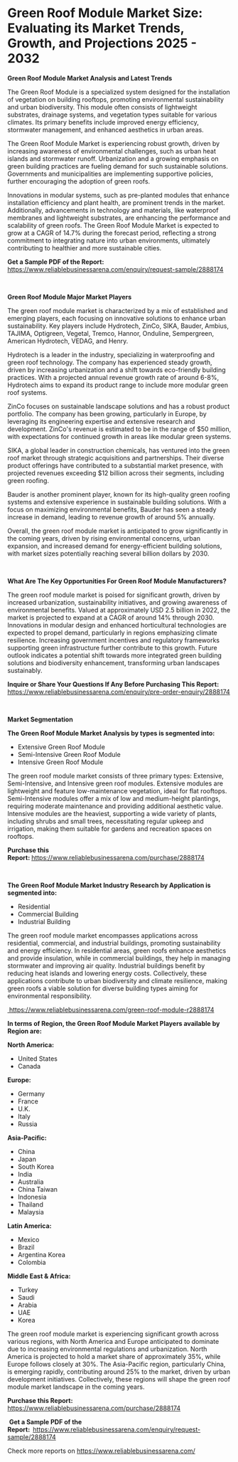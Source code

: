 <p><h1>Green Roof Module Market Size: Evaluating its Market Trends, Growth, and Projections 2025 - 2032</h1></p><p><strong>Green Roof Module Market Analysis and Latest Trends</strong></p>
<p><p>The Green Roof Module is a specialized system designed for the installation of vegetation on building rooftops, promoting environmental sustainability and urban biodiversity. This module often consists of lightweight substrates, drainage systems, and vegetation types suitable for various climates. Its primary benefits include improved energy efficiency, stormwater management, and enhanced aesthetics in urban areas.</p><p>The Green Roof Module Market is experiencing robust growth, driven by increasing awareness of environmental challenges, such as urban heat islands and stormwater runoff. Urbanization and a growing emphasis on green building practices are fueling demand for such sustainable solutions. Governments and municipalities are implementing supportive policies, further encouraging the adoption of green roofs. </p><p>Innovations in modular systems, such as pre-planted modules that enhance installation efficiency and plant health, are prominent trends in the market. Additionally, advancements in technology and materials, like waterproof membranes and lightweight substrates, are enhancing the performance and scalability of green roofs. The Green Roof Module Market is expected to grow at a CAGR of 14.7% during the forecast period, reflecting a strong commitment to integrating nature into urban environments, ultimately contributing to healthier and more sustainable cities.</p></p>
<p><strong>Get a Sample PDF of the Report:&nbsp;</strong> <a href="https://www.reliablebusinessarena.com/enquiry/request-sample/2888174?utm_campaign=2488&utm_medium=2&utm_source=Github&utm_content=ia&utm_term=14032025&utm_id=green-roof-module">https://www.reliablebusinessarena.com/enquiry/request-sample/2888174</a></p>
<p>&nbsp;</p>
<p><strong>Green Roof Module Major Market Players</strong></p>
<p><p>The green roof module market is characterized by a mix of established and emerging players, each focusing on innovative solutions to enhance urban sustainability. Key players include Hydrotech, ZinCo, SIKA, Bauder, Ambius, TAJIMA, Optigreen, Vegetal, Tremco, Hannor, Onduline, Sempergreen, American Hydrotech, VEDAG, and Henry.</p><p>Hydrotech is a leader in the industry, specializing in waterproofing and green roof technology. The company has experienced steady growth, driven by increasing urbanization and a shift towards eco-friendly building practices. With a projected annual revenue growth rate of around 6-8%, Hydrotech aims to expand its product range to include more modular green roof systems.</p><p>ZinCo focuses on sustainable landscape solutions and has a robust product portfolio. The company has been growing, particularly in Europe, by leveraging its engineering expertise and extensive research and development. ZinCo's revenue is estimated to be in the range of $50 million, with expectations for continued growth in areas like modular green systems.</p><p>SIKA, a global leader in construction chemicals, has ventured into the green roof market through strategic acquisitions and partnerships. Their diverse product offerings have contributed to a substantial market presence, with projected revenues exceeding $12 billion across their segments, including green roofing.</p><p>Bauder is another prominent player, known for its high-quality green roofing systems and extensive experience in sustainable building solutions. With a focus on maximizing environmental benefits, Bauder has seen a steady increase in demand, leading to revenue growth of around 5% annually.</p><p>Overall, the green roof module market is anticipated to grow significantly in the coming years, driven by rising environmental concerns, urban expansion, and increased demand for energy-efficient building solutions, with market sizes potentially reaching several billion dollars by 2030.</p></p>
<p>&nbsp;</p>
<p><strong>What Are The Key Opportunities For Green Roof Module Manufacturers?</strong></p>
<p><p>The green roof module market is poised for significant growth, driven by increased urbanization, sustainability initiatives, and growing awareness of environmental benefits. Valued at approximately USD 2.5 billion in 2022, the market is projected to expand at a CAGR of around 14% through 2030. Innovations in modular design and enhanced horticultural technologies are expected to propel demand, particularly in regions emphasizing climate resilience. Increasing government incentives and regulatory frameworks supporting green infrastructure further contribute to this growth. Future outlook indicates a potential shift towards more integrated green building solutions and biodiversity enhancement, transforming urban landscapes sustainably.</p></p>
<p><strong>Inquire or Share Your Questions If Any Before Purchasing This Report:</strong> <a href="https://www.reliablebusinessarena.com/enquiry/pre-order-enquiry/2888174?utm_campaign=2488&utm_medium=2&utm_source=Github&utm_content=ia&utm_term=14032025&utm_id=green-roof-module">https://www.reliablebusinessarena.com/enquiry/pre-order-enquiry/2888174</a></p>
<p>&nbsp;</p>
<p><strong>Market Segmentation</strong></p>
<p><strong>The Green Roof Module Market Analysis by types is segmented into:</strong></p>
<p><ul><li>Extensive Green Roof Module</li><li>Semi-Intensive Green Roof Module</li><li>Intensive Green Roof Module</li></ul></p>
<p><p>The green roof module market consists of three primary types: Extensive, Semi-Intensive, and Intensive green roof modules. Extensive modules are lightweight and feature low-maintenance vegetation, ideal for flat rooftops. Semi-Intensive modules offer a mix of low and medium-height plantings, requiring moderate maintenance and providing additional aesthetic value. Intensive modules are the heaviest, supporting a wide variety of plants, including shrubs and small trees, necessitating regular upkeep and irrigation, making them suitable for gardens and recreation spaces on rooftops.</p></p>
<p><strong>Purchase this Report:&nbsp;</strong><a href="https://www.reliablebusinessarena.com/purchase/2888174?utm_campaign=2488&utm_medium=2&utm_source=Github&utm_content=ia&utm_term=14032025&utm_id=green-roof-module">https://www.reliablebusinessarena.com/purchase/2888174</a></p>
<p>&nbsp;</p>
<p><strong>The Green Roof Module Market Industry Research by Application is segmented into:</strong></p>
<p><ul><li>Residential</li><li>Commercial Building</li><li>Industrial Building</li></ul></p>
<p><p>The green roof module market encompasses applications across residential, commercial, and industrial buildings, promoting sustainability and energy efficiency. In residential areas, green roofs enhance aesthetics and provide insulation, while in commercial buildings, they help in managing stormwater and improving air quality. Industrial buildings benefit by reducing heat islands and lowering energy costs. Collectively, these applications contribute to urban biodiversity and climate resilience, making green roofs a viable solution for diverse building types aiming for environmental responsibility.</p></p>
<p><a href="https://www.reliablebusinessarena.com/green-roof-module-r2888174?utm_campaign=2488&utm_medium=2&utm_source=Github&utm_content=ia&utm_term=14032025&utm_id=green-roof-module">&nbsp;https://www.reliablebusinessarena.com/green-roof-module-r2888174</a></p>
<p><strong>In terms of Region, the Green Roof Module Market Players available by Region are:</strong></p>
<p>
    <p> <strong> North America: </strong>
        <ul>
            <li>United States</li>
            <li>Canada</li>
        </ul>
        </p> 
    <p> <strong> Europe: </strong>
        <ul>
            <li>Germany</li>
            <li>France</li>
            <li>U.K.</li>
            <li>Italy</li>
            <li>Russia</li>
        </ul>
        </p> 
    <p> <strong> Asia-Pacific: </strong>
        <ul>
            <li>China</li>
            <li>Japan</li>
            <li>South Korea</li>
            <li>India</li>
            <li>Australia</li>
            <li>China Taiwan</li>
            <li>Indonesia</li>
            <li>Thailand</li>
            <li>Malaysia</li>
        </ul>
        </p> 
    <p> <strong> Latin America: </strong>
        <ul>
            <li>Mexico</li>
            <li>Brazil</li>
            <li>Argentina Korea</li>
            <li>Colombia</li>
        </ul>
        </p> 
    <p> <strong> Middle East & Africa: </strong>
        <ul>
            <li>Turkey</li>
            <li>Saudi</li>
            <li>Arabia</li>
            <li>UAE</li>
            <li>Korea</li>
        </ul>
    </p>
    </p>
<p><p>The green roof module market is experiencing significant growth across various regions, with North America and Europe anticipated to dominate due to increasing environmental regulations and urbanization. North America is projected to hold a market share of approximately 35%, while Europe follows closely at 30%. The Asia-Pacific region, particularly China, is emerging rapidly, contributing around 25% to the market, driven by urban development initiatives. Collectively, these regions will shape the green roof module market landscape in the coming years.</p></p>
<p><strong>Purchase this Report: </strong><a href="https://www.reliablebusinessarena.com/purchase/2888174?utm_campaign=2488&utm_medium=2&utm_source=Github&utm_content=ia&utm_term=14032025&utm_id=green-roof-module">https://www.reliablebusinessarena.com/purchase/2888174</a></p>
<p>&nbsp;<strong>Get a Sample PDF of the Report:&nbsp;&nbsp;</strong><a href="https://www.reliablebusinessarena.com/enquiry/request-sample/2888174?utm_campaign=2488&utm_medium=2&utm_source=Github&utm_content=ia&utm_term=14032025&utm_id=green-roof-module">https://www.reliablebusinessarena.com/enquiry/request-sample/2888174</a></p>
<p><strong></strong></p>
<p>Check more reports on <a href="https://www.reliablebusinessarena.com/?utm_campaign=2488&utm_medium=2&utm_source=Github&utm_content=ia&utm_term=14032025&utm_id=green-roof-module">https://www.reliablebusinessarena.com/</a></p>